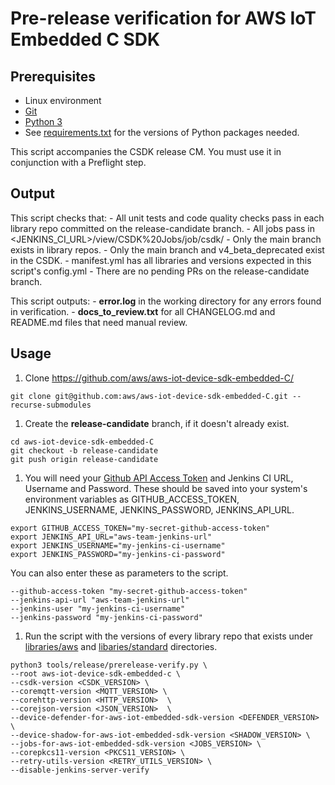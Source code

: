 # Pre-release verification for AWS IoT Embedded C SDK

## Prerequisites

- Linux environment
- [Git](https://git-scm.com/downloads/)
- [Python 3](https://www.python.org/downloads/)
- See [requirements.txt](requirements.txt) for the versions of Python packages needed.

This script accompanies the CSDK release CM. You must use it in conjunction with a Preflight step.

## Output
This script checks that:
    - All unit tests and code quality checks pass in each library repo committed on the release-candidate branch.
    - All jobs pass in <JENKINS_CI_URL>/view/CSDK%20Jobs/job/csdk/
    - Only the main branch exists in library repos.
    - Only the main branch and v4_beta_deprecated exist in the CSDK.
    - manifest.yml has all libraries and versions expected in this script's config.yml
    - There are no pending PRs on the release-candidate branch.

This script outputs:
    - **error.log** in the working directory for any errors found in verification.
    - **docs_to_review.txt** for all CHANGELOG.md and README.md files that need manual review.

## Usage

1. Clone https://github.com/aws/aws-iot-device-sdk-embedded-C/
```console
git clone git@github.com:aws/aws-iot-device-sdk-embedded-C.git --recurse-submodules
```

1. Create the **release-candidate** branch, if it doesn't already exist.
```console
cd aws-iot-device-sdk-embedded-C
git checkout -b release-candidate
git push origin release-candidate
```

1. You will need your [Github API Access Token](https://docs.github.com/en/free-pro-team@latest/github/authenticating-to-github/creating-a-personal-access-token) and Jenkins CI URL, Username and Password. These should be saved into your system's environment variables as GITHUB_ACCESS_TOKEN, JENKINS_USERNAME, JENKINS_PASSWORD, JENKINS_API_URL.
```console
export GITHUB_ACCESS_TOKEN="my-secret-github-access-token"
export JENKINS_API_URL="aws-team-jenkins-url"
export JENKINS_USERNAME="my-jenkins-ci-username"
export JENKINS_PASSWORD="my-jenkins-ci-password"
```
You can also enter these as parameters to the script.
```
--github-access-token "my-secret-github-access-token"
--jenkins-api-url "aws-team-jenkins-url"
--jenkins-user "my-jenkins-ci-username"
--jenkins-password "my-jenkins-ci-password"
```

1. Run the script with the versions of every library repo that exists under [libraries/aws](../../libraries/aws) and [libaries/standard](../../libraries/standard) directories.
```console
python3 tools/release/prerelease-verify.py \
--root aws-iot-device-sdk-embedded-c \
--csdk-version <CSDK_VERSION> \
--coremqtt-version <MQTT_VERSION> \
--corehttp-version <HTTP_VERSION>  \
--corejson-version <JSON_VERSION>  \
--device-defender-for-aws-iot-embedded-sdk-version <DEFENDER_VERSION> \
--device-shadow-for-aws-iot-embedded-sdk-version <SHADOW_VERSION> \
--jobs-for-aws-iot-embedded-sdk-version <JOBS_VERSION> \
--corepkcs11-version <PKCS11_VERSION> \
--retry-utils-version <RETRY_UTILS_VERSION> \
--disable-jenkins-server-verify
```

